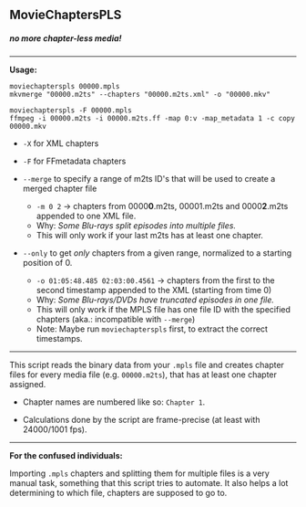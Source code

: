 ## **M**ovieChapters**PLS**

##### no more chapter-less media!

___


**Usage:**
```
moviechapterspls 00000.mpls
mkvmerge "00000.m2ts" --chapters "00000.m2ts.xml" -o "00000.mkv"
```

```
moviechapterspls -F 00000.mpls
ffmpeg -i 00000.m2ts -i 00000.m2ts.ff -map 0:v -map_metadata 1 -c copy 00000.mkv
```

+ `-X` for XML chapters
+ `-F` for FFmetadata chapters

+ `--merge` to specify a range of m2ts ID's that will be used to create a merged chapter file
  + `-m 0 2` -> chapters from 0000**0**.m2ts, 00001.m2ts and 0000**2**.m2ts appended to one XML file.
  + Why: *Some Blu-rays split episodes into multiple files.*
  + This will only work if your last m2ts has at least one chapter.

+ `--only` to get *only* chapters from a given range, normalized to a starting position of 0.
  + `-o 01:05:48.485 02:03:00.4561` -> chapters from the first to the second timestamp appended to the XML (starting from time 0)
  + Why: *Some Blu-rays/DVDs have truncated episodes in one file.*
  + This will only work if the MPLS file has one file ID with the specified chapters (aka.: incompatible with `--merge`)
  + Note: Maybe run `moviechapterspls` first, to extract the correct timestamps.

___

This script reads the binary data from your `.mpls` file and creates chapter files for every media file (e.g. `00000.m2ts`), that has at least one chapter assigned.

* Chapter names are numbered like so: `Chapter 1`.

* Calculations done by the script are frame-precise (at least with 24000/1001 fps).

___

**For the confused individuals:**

Importing `.mpls` chapters and splitting them for multiple files is a very manual task, something that this script tries to automate. It also helps a lot determining to which file, chapters are supposed to go to.

